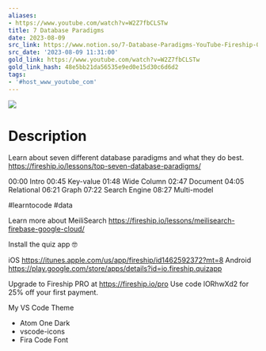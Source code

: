```yaml
---
aliases:
- https://www.youtube.com/watch?v=W2Z7fbCLSTw
title: 7 Database Paradigms
date: 2023-08-09
src_link: https://www.notion.so/7-Database-Paradigms-YouTube-Fireship-06bf51cd7f7e476e93512963ceb76bd0
src_date: '2023-08-09 11:31:00'
gold_link: https://www.youtube.com/watch?v=W2Z7fbCLSTw
gold_link_hash: 48e5bb21da56535e9ed0e15d30c6d6d2
tags:
- '#host_www_youtube_com'
---
```


![](https://www.youtube.com/watch?v=W2Z7fbCLSTw) 
# Description 
Learn about seven different database paradigms and what they do best. https://fireship.io/lessons/top-seven-database-paradigms/

00:00 Intro
00:45 Key-value
01:48 Wide Column
02:47 Document
04:05 Relational
06:21 Graph
07:22 Search Engine
08:27 Multi-model

#learntocode #data

Learn more about MeiliSearch https://fireship.io/lessons/meilisearch-firebase-google-cloud/

Install the quiz app 🤓

iOS https://itunes.apple.com/us/app/fireship/id1462592372?mt=8
Android https://play.google.com/store/apps/details?id=io.fireship.quizapp

Upgrade to Fireship PRO at https://fireship.io/pro
Use code lORhwXd2 for 25% off your first payment. 

My VS Code Theme

- Atom One Dark 
- vscode-icons
- Fira Code Font